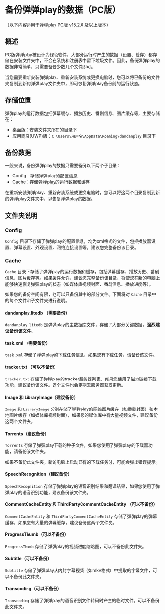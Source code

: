 # 备份弹弹play的数据（PC版）

（以下内容适用于弹弹play PC版 v15.2.0 及以上版本）

## 概述

PC版弹弹play被设计为绿色软件，大部分运行时产生的数据（设置、缓存）都存储在安装文件夹中，不会在系统和注册表中留下垃圾文件。因此，备份弹弹play的数据非常简单，只需要备份少数几个文件即可。

当您需要重新安装弹弹play、重新安装系统或更换电脑时，您可以将已备份的文件夹复制到新的弹弹play文件夹中，即可恢复弹弹play备份前的运行状态。

## 存储位置

弹弹play的运行数据包括弹幕缓存、播放历史、番剧信息、图片缓存等，主要存储在：

- 桌面版：安装文件夹所在的目录下
- 应用商店(UWP)版：`C:\Users\用户名\AppData\Roaming\dandanplay` 目录下

## 备份数据

一般来说，备份弹弹play的数据只需要备份以下两个子目录：

- Config：存储弹弹play的配置信息
- Cache：存储弹弹play的运行数据和缓存

在重新安装弹弹play、重新安装系统或更换电脑时，您可以将这两个目录复制到新的弹弹play文件夹中，以恢复弹弹play的数据。

## 文件夹说明

### Config

`Config` 目录下存储了弹弹play的配置信息，均为xml格式的文件，包括播放器设置、弹幕设置、外观设置、网络连接设置等。建议您完整备份该目录。

### Cache

`Cache` 目录下存储了弹弹play的运行数据和缓存，包括弹幕缓存、播放历史、番剧信息、图片缓存等。如果条件允许，建议您完整备份该目录，将使您在新的电脑上能够快速恢复弹弹play的状态（如媒体库视频封面、番剧信息、播放进度等）。

如果您的备份空间有限，也可以只备份其中的部分文件。下面将对 `Cache` 目录中的每个文件和子文件夹进行说明。

#### dandanplay.litedb （需要备份）

`dandanplay.litedb` 是弹弹play的主数据库文件，存储了大部分关键数据，**强烈建议备份该文件**。

#### task.xml （需要备份）

`task.xml` 存储了弹弹play的下载任务信息，如果您有下载任务，请备份该文件。

#### tracker.txt （可以不备份）

`tracker.txt` 存储了弹弹play的tracker服务器列表，如果您使用了磁力链接下载功能，建议备份该文件。这个文件也会定期去服务器获取更新。

#### Image 和 LibraryImage（建议备份）

`Image` 和 `LibraryImage` 分别存储了弹弹play的网络图片缓存（如番剧封面）和本地图片缓存（如媒体库视频封面），如果您的媒体库中有大量视频文件，建议备份这两个文件夹。

#### Torrents（建议备份）

`Torrents` 存储了弹弹play下载的种子文件，如果您使用了弹弹play的下载器功能，请备份该文件夹。

如果不备份此文件夹，新的电脑上启动已有的下载任务时，可能会弹出错误提示。

#### SpeechRecognition（建议备份）

`SpeechRecognition` 存储了弹弹play的语音识别结果和翻译结果，如果您使用了弹弹play的语音识别功能，建议备份该文件夹。


#### CommentCacheEntity 和 ThirdPartyCommentCacheEntity （可以不备份）

`CommentCacheEntity` 和 `ThirdPartyCommentCacheEntity` 存储了弹弹play的弹幕缓存，如果您有大量的弹幕缓存，建议备份这两个文件夹。

#### ProgressThumb（可以不备份）

`ProgressThumb` 存储了弹弹play的视频进度缩略图，可以不备份此文件夹。

#### Subtitle（可以不备份）

`Subtitle` 存储了弹弹play从内封字幕视频（如mkv格式）中提取的字幕文件，可以不备份此文件夹。

#### Transcoding（可以不备份）

`Transcoding` 存储了弹弹play的语音识别文件转码时产生的临时文件，可以不备份此文件夹。



